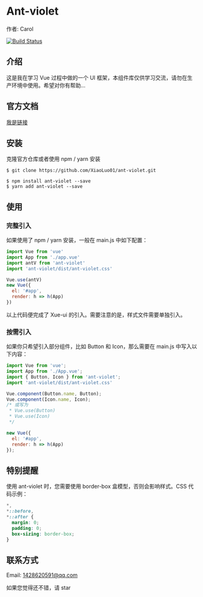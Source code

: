 # Ant-violet

作者: Carol

[![Build Status](https://www.travis-ci.org/XiaoLuo01/ant-violet.svg?branch=master)](https://www.travis-ci.org/XiaoLuo01/ant-violet)

## 介绍

这是我在学习 Vue 过程中做的一个 UI 框架，本组件库仅供学习交流，请勿在生产环境中使用。希望对你有帮助...

## 官方文档
[我是链接]()

## 安装

克隆官方仓库或者使用 npm / yarn 安装

```
$ git clone https://github.com/XiaoLuo01/ant-violet.git
    
$ npm install ant-violet --save
$ yarn add ant-violet --save
```

## 使用
### 完整引入
如果使用了 npm / yarn 安装，一般在 main.js 中如下配置：
```js
import Vue from 'vue'
import App from './app.vue'
import antV from 'ant-violet'
import 'ant-violet/dist/ant-violet.css'

Vue.use(antV)
new Vue({
  el: '#app',
  render: h => h(App)
})
```
以上代码便完成了 Xue-ui 的引入。需要注意的是，样式文件需要单独引入。

### 按需引入
如果你只希望引入部分组件，比如 Button 和 Icon，那么需要在 main.js 中写入以下内容：
```js
import Vue from 'vue';
import App from './App.vue';
import { Button, Icon } from 'ant-violet';
import 'ant-violet/dist/ant-violet.css'

Vue.component(Button.name, Button);
Vue.component(Icon.name, Icon);
/* 或写为
 * Vue.use(Button)
 * Vue.use(Icon)
 */

new Vue({
  el: '#app',
  render: h => h(App)
});
```

## 特别提醒
使用 ant-violet 时，您需要使用 border-box 盒模型，否则会影响样式。CSS 代码示例：

```css
*,
*::before,
*::after {
  margin: 0;
  padding: 0;
  box-sizing: border-box;
}
```

## 联系方式
Email: 1428620591@qq.com

如果您觉得还不错，请 star